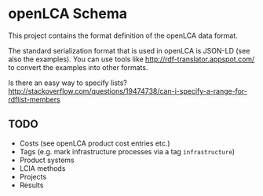 openLCA Schema
==============
This project contains the format definition of the openLCA data format. 

The standard serialization format that is used in openLCA is JSON-LD (see also
the examples). You can use tools like http://rdf-translator.appspot.com/ to 
convert the examples into other formats.

Is there an easy way to specify lists? 
http://stackoverflow.com/questions/19474738/can-i-specify-a-range-for-rdflist-members

TODO
----
* Costs (see openLCA product cost entries etc.)
* Tags (e.g. mark infrastructure processes via a tag `infrastructure`)
* Product systems
* LCIA methods
* Projects
* Results